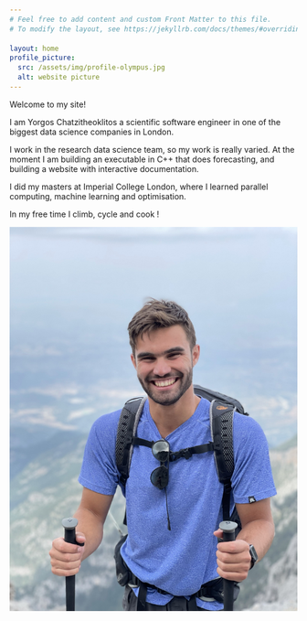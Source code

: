 ```yaml
---
# Feel free to add content and custom Front Matter to this file.
# To modify the layout, see https://jekyllrb.com/docs/themes/#overriding-theme-defaults

layout: home
profile_picture:
  src: /assets/img/profile-olympus.jpg
  alt: website picture
---
```


<p>
  Welcome to my site! 
</p>
<p>
  I am Yorgos Chatzitheoklitos a scientific software engineer in one of the biggest data science companies in London.
</p>
<p>
  I work in the research data science team, so my work is really varied. At the moment I am building an executable in C++ that does forecasting, and building a website with interactive documentation.
</p>
<p>
  I did my masters at Imperial College London, where I learned parallel computing, machine learning and optimisation.
</p>
<p>
  In my free time I climb, cycle and cook !

  ![image tooltip here](/assets/img/profile-olympus.jpg)
</p>
